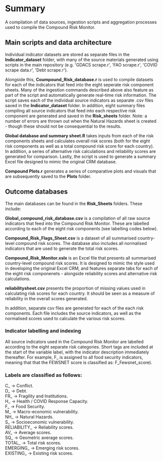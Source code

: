 # Summary

A compilation of data sources, ingestion scripts and aggregation processes used to compile the Compound Risk Monitor.

## Main scripts and data architecture

Individual indicator datasets are stored as separate files in the **Indicator_dataset** folder, with many of the source materials generated using scripts in the main repository (e.g. 'GDACS scrape.r', 'FAO scrape.r', 'COVID scrape data.r', 'Debt scrape.r'). 

Alongside this, **Coumpound_Risk_database.r** is used to compile datasets for each of the indicators that feed into the eight seperate risk component sheets. Many of the ingestion commands described above also feature as part of the script and automatically generate real-time risk information. The script saves each of the individual source indicators as separate .csv files saved in the **Indicator_dataset** folder. In addition, eight summary files compiling all source indicators that feed into each respective risk component are generated and saved in the **Risk_sheets** folder. Note: a number of errors are thrown out when the Natural Hazards sheet is created - though these should not be consequential to the results.

**Global database and summary sheet.R** takes inputs from each of the risk components sheets and calculates overall risk scores (both for the eight risk components as well as a total compound risk score for each country). In addition, a series of alternative risk calculations and reliability scores are generated for comparison. Lastly, the script is used to generate a summary Excel file designed to mimic the original CRM database.

**Compound Plots.r** generates a series of comparative plots and visuals that are subsequently saved to the **Plots** folder.

## Outcome databases

The main databases can be found in the **Risk_Sheets** folders. These include:

**Global_compound_risk_database.csv** is a compilation of all raw source indicators that feed into the Compound Risk Monitor. These are labelled according to each of the eight risk components (see labelling codes below). 

**Compound_Risk_Flags_Sheet.csv** is a dataset of all summarised country-level compound risk scores. The database also includes all normalised indicators that are used to generate the total risk scores.

**Compound_Risk_Monitor.xslx** is an Excel file that presents all summarised country-level compound risk scores. It is designed to mimic the style used in developing the original Excel CRM, and features separate tabs for each of the eight risk componenets - alongside reliability scores and alternative risk calculations.

**reliabilitysheet.csv** presents the proportion of missing values used in calculating risk scores for each country. It should be seen as a measure of reliability in the overall scores generated.

In addition, separate csv files are generated for each of the each risk components. Each file includes the source indicators, as well as the normalised scores used to calculate the various risk scores.

### Indicator labelling and indexing

All source indicators used in the Compound Risk Monitor are labelled according to the eight separate risk categories. Short tags are included at the start of the variable label, with the indicator description immediately thereafter. For example, F_ is assigned to all food security indicators, meaning that that the FEWSNET score is classified as: F_Fewsnet_score). 

### Labels are classified as follows:

C_ -> Conflict.  
D_ ->  Debt.  
FR_ -> Fragility and Institutions.  
H_ -> Health / COVID Response Capacity.  
F_ -> Food Security.  
M_ -> Macro-economic vulnerability.  
NH_ -> Natural Hazards.  
S_ -> Socioeconomic vulnerability.  
RELIABILITY_ -> Reliability scores.  
AV_ -> Average scores.  
SQ_ -> Geometric average scores.  
TOTAL_ -> Total risk scores.  
EMERGING_ -> Emerging risk scores.  
EXISTING_ -> Existing risk scores.  

